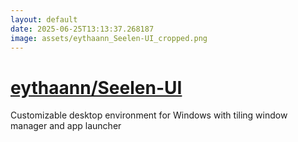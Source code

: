 ```yaml
---
layout: default
date: 2025-06-25T13:13:37.268187
image: assets/eythaann_Seelen-UI_cropped.png
---
```


# [eythaann/Seelen-UI](https://github.com/eythaann/Seelen-UI)

Customizable desktop environment for Windows with tiling window manager and app launcher
